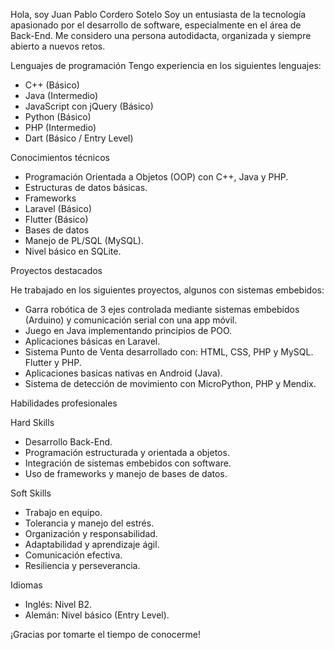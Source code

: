 Hola, soy Juan Pablo Cordero Sotelo 
Soy un entusiasta de la tecnología apasionado por el desarrollo de software, especialmente en el área de Back-End.
Me considero una persona autodidacta, organizada y siempre abierto a nuevos retos.

Lenguajes de programación
Tengo experiencia en los siguientes lenguajes:

- C++ (Básico)
- Java (Intermedio)
- JavaScript con jQuery (Básico)
- Python (Básico)
- PHP (Intermedio)
- Dart (Básico / Entry Level)

Conocimientos técnicos

- Programación Orientada a Objetos (OOP) con C++, Java y PHP.
- Estructuras de datos básicas.
- Frameworks
- Laravel (Básico)
- Flutter (Básico)
- Bases de datos
- Manejo de PL/SQL (MySQL).
- Nivel básico en SQLite.

Proyectos destacados

He trabajado en los siguientes proyectos, algunos con sistemas embebidos:

- Garra robótica de 3 ejes controlada mediante sistemas embebidos (Arduino) y comunicación serial con una app móvil.
- Juego en Java implementando principios de POO.
- Aplicaciones básicas en Laravel.
- Sistema Punto de Venta desarrollado con:
    HTML, CSS, PHP y MySQL.
    Flutter y PHP.
- Aplicaciones basicas nativas en Android (Java).
- Sistema de detección de movimiento con MicroPython, PHP y Mendix.
  
Habilidades profesionales

Hard Skills
- Desarrollo Back-End.
- Programación estructurada y orientada a objetos.
- Integración de sistemas embebidos con software.
- Uso de frameworks y manejo de bases de datos.
  
Soft Skills
- Trabajo en equipo.
- Tolerancia y manejo del estrés.
- Organización y responsabilidad.
- Adaptabilidad y aprendizaje ágil.
- Comunicación efectiva.
- Resiliencia y perseverancia.
  
Idiomas
- Inglés: Nivel B2.
- Alemán: Nivel básico (Entry Level).
  
¡Gracias por tomarte el tiempo de conocerme!
